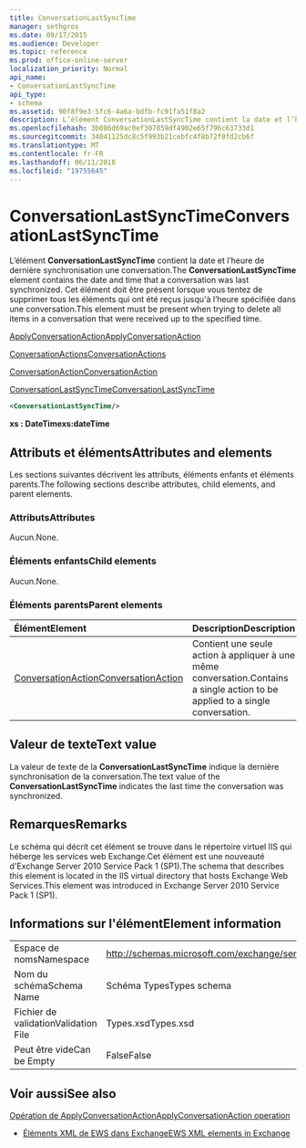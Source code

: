 ```yaml
---
title: ConversationLastSyncTime
manager: sethgros
ms.date: 09/17/2015
ms.audience: Developer
ms.topic: reference
ms.prod: office-online-server
localization_priority: Normal
api_name:
- ConversationLastSyncTime
api_type:
- schema
ms.assetid: 90f8f9e3-5fc6-4a6a-bdfb-fc91fa51f8a2
description: L’élément ConversationLastSyncTime contient la date et l’heure de dernière synchronisation une conversation. Cet élément doit être présent lorsque vous tentez de supprimer tous les éléments qui ont été reçus jusqu'à l’heure spécifiée dans une conversation.
ms.openlocfilehash: 3b086d69ac0ef307059df4902e65f796c63733d1
ms.sourcegitcommit: 34041125dc8c5f993b21cebfc4f8b72f0fd2cb6f
ms.translationtype: MT
ms.contentlocale: fr-FR
ms.lasthandoff: 06/11/2018
ms.locfileid: "19755645"
---
```

# <a name="conversationlastsynctime"></a><span data-ttu-id="64933-104">ConversationLastSyncTime</span><span class="sxs-lookup"><span data-stu-id="64933-104">ConversationLastSyncTime</span></span>

<span data-ttu-id="64933-105">L’élément **ConversationLastSyncTime** contient la date et l’heure de dernière synchronisation une conversation.</span><span class="sxs-lookup"><span data-stu-id="64933-105">The **ConversationLastSyncTime** element contains the date and time that a conversation was last synchronized.</span></span> <span data-ttu-id="64933-106">Cet élément doit être présent lorsque vous tentez de supprimer tous les éléments qui ont été reçus jusqu'à l’heure spécifiée dans une conversation.</span><span class="sxs-lookup"><span data-stu-id="64933-106">This element must be present when trying to delete all items in a conversation that were received up to the specified time.</span></span> 
  
[<span data-ttu-id="64933-107">ApplyConversationAction</span><span class="sxs-lookup"><span data-stu-id="64933-107">ApplyConversationAction</span></span>](applyconversationaction.md)
  
[<span data-ttu-id="64933-108">ConversationActions</span><span class="sxs-lookup"><span data-stu-id="64933-108">ConversationActions</span></span>](conversationactions.md)
  
[<span data-ttu-id="64933-109">ConversationAction</span><span class="sxs-lookup"><span data-stu-id="64933-109">ConversationAction</span></span>](conversationaction.md)
  
[<span data-ttu-id="64933-110">ConversationLastSyncTime</span><span class="sxs-lookup"><span data-stu-id="64933-110">ConversationLastSyncTime</span></span>](conversationlastsynctime.md)
  
```XML
<ConversationLastSyncTime/>
```

 <span data-ttu-id="64933-111">**xs : DateTime**</span><span class="sxs-lookup"><span data-stu-id="64933-111">**xs:dateTime**</span></span>
## <a name="attributes-and-elements"></a><span data-ttu-id="64933-112">Attributs et éléments</span><span class="sxs-lookup"><span data-stu-id="64933-112">Attributes and elements</span></span>

<span data-ttu-id="64933-113">Les sections suivantes décrivent les attributs, éléments enfants et éléments parents.</span><span class="sxs-lookup"><span data-stu-id="64933-113">The following sections describe attributes, child elements, and parent elements.</span></span>
  
### <a name="attributes"></a><span data-ttu-id="64933-114">Attributs</span><span class="sxs-lookup"><span data-stu-id="64933-114">Attributes</span></span>

<span data-ttu-id="64933-115">Aucun.</span><span class="sxs-lookup"><span data-stu-id="64933-115">None.</span></span>
  
### <a name="child-elements"></a><span data-ttu-id="64933-116">Éléments enfants</span><span class="sxs-lookup"><span data-stu-id="64933-116">Child elements</span></span>

<span data-ttu-id="64933-117">Aucun.</span><span class="sxs-lookup"><span data-stu-id="64933-117">None.</span></span>
  
### <a name="parent-elements"></a><span data-ttu-id="64933-118">Éléments parents</span><span class="sxs-lookup"><span data-stu-id="64933-118">Parent elements</span></span>

|<span data-ttu-id="64933-119">**Élément**</span><span class="sxs-lookup"><span data-stu-id="64933-119">**Element**</span></span>|<span data-ttu-id="64933-120">**Description**</span><span class="sxs-lookup"><span data-stu-id="64933-120">**Description**</span></span>|
|:-----|:-----|
|[<span data-ttu-id="64933-121">ConversationAction</span><span class="sxs-lookup"><span data-stu-id="64933-121">ConversationAction</span></span>](conversationaction.md) <br/> |<span data-ttu-id="64933-122">Contient une seule action à appliquer à une même conversation.</span><span class="sxs-lookup"><span data-stu-id="64933-122">Contains a single action to be applied to a single conversation.</span></span>  <br/> |
   
## <a name="text-value"></a><span data-ttu-id="64933-123">Valeur de texte</span><span class="sxs-lookup"><span data-stu-id="64933-123">Text value</span></span>

<span data-ttu-id="64933-124">La valeur de texte de la **ConversationLastSyncTime** indique la dernière synchronisation de la conversation.</span><span class="sxs-lookup"><span data-stu-id="64933-124">The text value of the **ConversationLastSyncTime** indicates the last time the conversation was synchronized.</span></span> 
  
## <a name="remarks"></a><span data-ttu-id="64933-125">Remarques</span><span class="sxs-lookup"><span data-stu-id="64933-125">Remarks</span></span>

<span data-ttu-id="64933-126">Le schéma qui décrit cet élément se trouve dans le répertoire virtuel IIS qui héberge les services web Exchange.Cet élément est une nouveauté d'Exchange Server 2010 Service Pack 1 (SP1).</span><span class="sxs-lookup"><span data-stu-id="64933-126">The schema that describes this element is located in the IIS virtual directory that hosts Exchange Web Services.This element was introduced in Exchange Server 2010 Service Pack 1 (SP1).</span></span>
  
## <a name="element-information"></a><span data-ttu-id="64933-127">Informations sur l'élément</span><span class="sxs-lookup"><span data-stu-id="64933-127">Element information</span></span>

|||
|:-----|:-----|
|<span data-ttu-id="64933-128">Espace de noms</span><span class="sxs-lookup"><span data-stu-id="64933-128">Namespace</span></span>  <br/> |http://schemas.microsoft.com/exchange/services/2006/types  <br/> |
|<span data-ttu-id="64933-129">Nom du schéma</span><span class="sxs-lookup"><span data-stu-id="64933-129">Schema Name</span></span>  <br/> |<span data-ttu-id="64933-130">Schéma Types</span><span class="sxs-lookup"><span data-stu-id="64933-130">Types schema</span></span>  <br/> |
|<span data-ttu-id="64933-131">Fichier de validation</span><span class="sxs-lookup"><span data-stu-id="64933-131">Validation File</span></span>  <br/> |<span data-ttu-id="64933-132">Types.xsd</span><span class="sxs-lookup"><span data-stu-id="64933-132">Types.xsd</span></span>  <br/> |
|<span data-ttu-id="64933-133">Peut être vide</span><span class="sxs-lookup"><span data-stu-id="64933-133">Can be Empty</span></span>  <br/> |<span data-ttu-id="64933-134">False</span><span class="sxs-lookup"><span data-stu-id="64933-134">False</span></span>  <br/> |
   
## <a name="see-also"></a><span data-ttu-id="64933-135">Voir aussi</span><span class="sxs-lookup"><span data-stu-id="64933-135">See also</span></span>



[<span data-ttu-id="64933-136">Opération de ApplyConversationAction</span><span class="sxs-lookup"><span data-stu-id="64933-136">ApplyConversationAction operation</span></span>](applyconversationaction-operation.md)


- [<span data-ttu-id="64933-137">Éléments XML de EWS dans Exchange</span><span class="sxs-lookup"><span data-stu-id="64933-137">EWS XML elements in Exchange</span></span>](ews-xml-elements-in-exchange.md)

